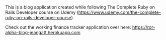 This is a blog application created while following The Complete Ruby on Rails Developer course on Udemy (https://www.udemy.com/the-complete-ruby-on-rails-developer-course).

Check out the working finance tracker application over here: https://ror-alpha-blog-jeangatt.herokuapp.com